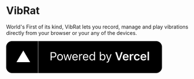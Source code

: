 # VibRat

World's First of its kind, VibRat lets you record, manage and play vibrations directly from your browser or your any of the devices.

[![powered by vercel](powered-by-vercel.svg)](https://vercel.com/?utm_source=vibratorg&utm_campaign=oss)
